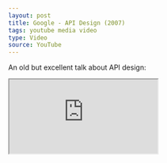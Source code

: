 ```yaml
---
layout: post
title: Google - API Design (2007)
tags: youtube media video
type: Video
source: YouTube
---
```


An old but excellent talk about API design:

<div class="youtube-container">
<iframe src="https://www.youtube.com/embed/heh4OeB9A-c?rel=0" allow="encrypted-media; gyroscope; picture-in-picture" allowfullscreen></iframe>
</div>